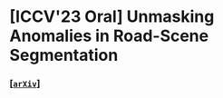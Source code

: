 # [**ICCV'23 Oral**] Unmasking Anomalies in Road-Scene Segmentation 
### [[`arXiv`](https://arxiv.org/abs/2307.13316)]
